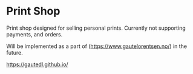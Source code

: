 # Print Shop

Print shop designed for selling personal prints. 
Currently not supporting payments, and orders. 

Will be implemented as a part of (https://www.gautelorentsen.no/) in the future.

https://gautedl.github.io/